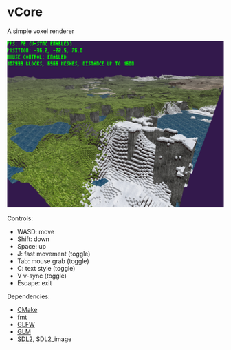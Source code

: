 # vCore
A simple voxel renderer

![A screenshot](screenshot.png)

Controls:
* WASD: move
* Shift: down
* Space: up
* J: fast movement (toggle)
* Tab: mouse grab (toggle)
* C: text style (toggle)
* V v-sync (toggle)
* Escape: exit

Dependencies:
* [CMake](https://cmake.org/)
* [fmt](https://fmt.dev/)
* [GLFW](https://glfw.org/)
* [GLM](https://glm.g-truc.net/)
* [SDL2](https://libsdl.org/), SDL2_image
